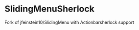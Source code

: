 SlidingMenuSherlock
===================

Fork of jfeinstein10/SlidingMenu with Actionbarsherlock support
